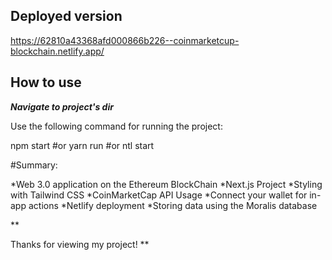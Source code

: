
## Deployed version

https://62810a43368afd000866b226--coinmarketcup-blockchain.netlify.app/

## How to use
***Navigate to project's dir***

Use the following command for running the project: 

npm start
#or
yarn run
#or
ntl start


#Summary:

*Web 3.0 application on the Ethereum BlockChain
*Next.js Project
*Styling with Tailwind CSS 
*CoinMarketCap API Usage
*Connect your wallet for in-app actions 
*Netlify deployment
*Storing data using the Moralis database

**

Thanks for viewing my project! **
